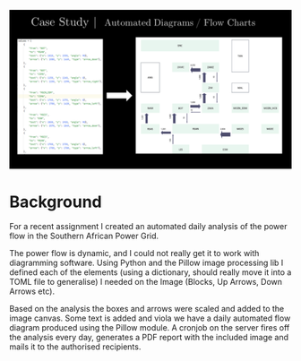 ![block-diagrams](assets/block-diagram.png)


# Background
For a recent assignment I created an automated daily analysis of the power flow in the Southern African Power Grid. 

The power flow is dynamic, and I could not really get it to work with diagramming software. Using Python and the Pillow image processing lib I defined each of the elements (using a dictionary, should really move it into a TOML file to generalise) I needed on the Image (Blocks, Up Arrows, Down Arrows etc). 

Based on the analysis the boxes and arrows were scaled and added to the image canvas. Some text is added and viola we have a daily automated flow diagram produced using the Pillow module. A cronjob on the server fires off the analysis every day, generates a PDF report with the included image and mails it to the authorised recipients.